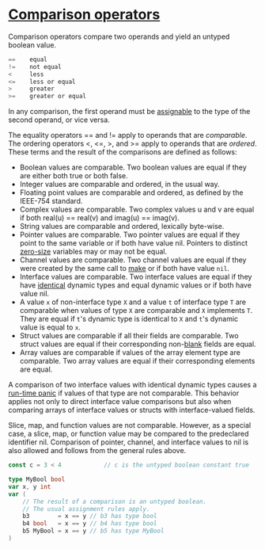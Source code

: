 # [Comparison operators](#comparison-operators)

Comparison operators compare two operands and yield an untyped boolean value.

```go
==    equal
!=    not equal
<     less
<=    less or equal
>     greater
>=    greater or equal
```

In any comparison, the first operand must be [assignable](/Properties%20of%20types%20and%20values/assignability.html) to the type of the second operand, or vice versa.

The equality operators == and != apply to operands that are *comparable*. The ordering operators <, <=, >, and >= apply to operands that are *ordered*. These terms and the result of the comparisons are defined as follows:

- Boolean values are comparable. Two boolean values are equal if they are either both true or both false.
- Integer values are comparable and ordered, in the usual way.
- Floating point values are comparable and ordered, as defined by the IEEE-754 standard.
- Complex values are comparable. Two complex values u and v are equal if both real(u) == real(v) and imag(u) == imag(v).
- String values are comparable and ordered, lexically byte-wise.
- Pointer values are comparable. Two pointer values are equal if they point to the same variable or if both have value nil. Pointers to distinct [zero-size](/System%20considerations/size_and_alignment_guarantees.html) variables may or may not be equal.
- Channel values are comparable. Two channel values are equal if they were created by the same call to [make](/making_slices,_maps_and_channels.html) or if both have value `nil`.
- Interface values are comparable. Two interface values are equal if they have [identical](/Properties%20of%20types%20and%20values/type_identity.html) dynamic types and equal dynamic values or if both have value nil.
- A value `x` of non-interface type `X` and a value `t` of interface type `T` are comparable when values of type `X` are comparable and `X` implements `T`. They are equal if `t`'s dynamic type is identical to `X` and `t`'s dynamic value is equal to `x`.
- Struct values are comparable if all their fields are comparable. Two struct values are equal if their corresponding non-[blank](/Declarations%20and%20scope/blank_identifier.html) fields are equal.
- Array values are comparable if values of the array element type are comparable. Two array values are equal if their corresponding elements are equal.

A comparison of two interface values with identical dynamic types causes a [run-time panic](/Run-time%20panics/) if values of that type are not comparable. This behavior applies not only to direct interface value comparisons but also when comparing arrays of interface values or structs with interface-valued fields.

Slice, map, and function values are not comparable. However, as a special case, a slice, map, or function value may be compared to the predeclared identifier nil. Comparison of pointer, channel, and interface values to nil is also allowed and follows from the general rules above.

```go
const c = 3 < 4            // c is the untyped boolean constant true

type MyBool bool
var x, y int
var (
    // The result of a comparison is an untyped boolean.
    // The usual assignment rules apply.
    b3        = x == y // b3 has type bool
    b4 bool   = x == y // b4 has type bool
    b5 MyBool = x == y // b5 has type MyBool
)
```